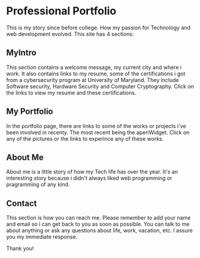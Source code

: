 # Professional Portfolio

This is my story since before college. How my passion for Technology and web development evolved. This site has 4 sections:

## MyIntro

This section contains a welcome message, my current city and where i work. It also contains links to my resume, some of the certifications i got from a cybersecurity program at University of Maryland. They include Software security, Hardware Security and Computer Cryptography. Click on the links to view my resume and these certifications.

## My Portfolio

In the portfolio page, there are links to some of the works or projects i've been involved in recenty. The most recent being the aperiWidget. Click on any of the pictures or the links to experince any of these works.

## About Me

About me is a little story of how my Tech life has over the year. It's an interesting story because i didn't always liked web programming or pragramming of any kind.

## Contact

This section is how you can reach me. Please remember to add your name and email so i can get back to you as soon as possible. You can talk to me about anything or ask any questions about life, work, vacation, etc. I assure you my immediate response.

Thank you!
